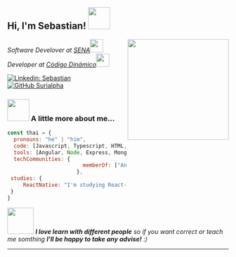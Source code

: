 <h2> Hi, I'm Sebastian! <img src="https://media.giphy.com/media/huPRFJInE3OyvPoNsQ/giphy.gif" width="50"></h2>
<img align='right' src="https://media.giphy.com/media/2zeji2UedvZzvIZ45N/giphy.gif" width="230">
<p><em>Software Develover at <a href="http://senasofia.com/">SENA</a><img src="https://media.giphy.com/media/SXURM5jv7UfYWcke8k/giphy.gif" width="30"></br>Developer at <a href="https://codigodinamico.com/">Código Dinámico</a><img src="https://media.giphy.com/media/p4NLw3I4U0idi/giphy.gif" width="30"> 
</em></p>

[![Linkedin: Sebastian](https://img.shields.io/badge/-Sebastian-blue?style=flat-square&logo=Linkedin&logoColor=white&link=https://www.linkedin.com/in/sebastian-gomez-6b231a180/)](https://www.linkedin.com/in/sebastian-gomez-6b231a180/)
[![GitHub Surialpha](https://img.shields.io/github/followers/Surialpha?label=follow&style=social)](https://github.com/Surialpha)


### <img src="https://media.giphy.com/media/JUBC36F4c0qY4WOjWU/giphy.gif" width="50"> A little more about me...  

```javascript
const thai = {
  pronouns: "he" | "him",
  code: [Javascript, Typescript, HTML, CSS, PHP, Java, C# ],
  tools: [Angular, Node, Express, MongoDB, SQL, Firebase, Github],
  techCommunities: {
                        memberOf: ["Angular Medellín","React Medellín","NodeCo","MedellínJS"]
                      },
 studies: {
     ReactNative: "I'm studying React-Native (30%), I hope develop that skill by next year!",
 }
}
```

<img src="https://media.giphy.com/media/LnQjpWaON8nhr21vNW/giphy.gif" width="60"> <em><b>I love learn with different people</b> so if you want correct or teach me somthing <b>I'll be happy to take any advise!</b> :)</em>

---